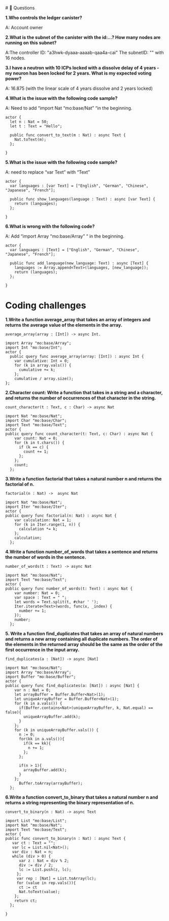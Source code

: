  #<a id="questions"> 🙋 Questions </a>

**1.Who controls the ledger canister?**

A: Account owner

**2.What is the subnet of the canister with the id:…? How many nodes are running on this subnet?**

A:The controller ID: "a3hwk-dyaaa-aaaab-qaa4a-cai" The subnetID: ""  with 16 nodes.

**3.I have a neutron with 10 ICPs locked with a dissolve delay of 4 years - my neuron has been locked for 2 years. What is my expected voting power?**

A: 16.875 (with the linear scale of 4 years dissolve and 2 years locked)

**4.What is the issue with the following code sample?** 

A:  Need to add “import Nat “mo:base/Nat” “in the beginning.
```
actor {
  let n : Nat = 50;
  let t : Text = "Hello";

  public func convert_to_text(m : Nat) : async Text {
    Nat.toText(m);
  };
 
}
```
**5.What is the issue with the following code sample?** 

A: need to replace “var Text” with “Text”
```
actor {
  var languages : [var Text] = ["English", "German", "Chinese", "Japanese", "French"];

  public func show_languages(language : Text) : async [var Text] {
    return (languages);
  };
 
}
```
**6.What is wrong with the following code?**

A: Add “import Array “mo:base/Array” “ in the beginning.
```
actor {
  var languages : [Text] = ["English", "German", "Chinese", "Japanese", "French"];

  public func add_language(new_language: Text) : async [Text] {
    languages := Array.append<Text>(languages, [new_language]);
    return (languages);
  };
 
}
```

# <a id="coding-challenges"> Coding challenges </a>

**1.Write a function average_array that takes an array of integers and returns the average value of the elements in the array.**
```
average_array(array : [Int]) -> async Int. 
```
```
import Array "mo:base/Array";
import Int "mo:base/Int";
actor {
  public query func average_array(array: [Int]) : async Int {
    var cumulative: Int = 0;
    for (k in array.vals()) {
      cumulative += k;
    };
    cumulative / array.size();
};
```
**2.Character count: Write a function that takes in a string and a character, and returns the number of occurrences of that character in the string.**
```
count_character(t : Text, c : Char) -> async Nat
```

```
import Nat "mo:base/Nat";
import Char "mo:base/Char";
import Text "mo:base/Text";
actor {
public query func count_character(t: Text, c: Char) : async Nat {
    var count: Nat = 0;
    for (k in t.chars()) {
      if (k == c) {
        count += 1;
      };
    };
    count;
  };
``` 
**3.Write a function factorial that takes a natural number n and returns the factorial of n.**
```
factorial(n : Nat) ->  async Nat
```
```
import Nat "mo:base/Nat";
import Iter "mo:base/Iter";
actor {
public query func factorial(n: Nat) : async Nat {
    var calculation: Nat = 1;
    for (k in Iter.range(1, n)) {
      calculation *= k;
    };
    calculation;
  };
``` 
**4.Write a function number_of_words that takes a sentence and returns the number of words in the sentence.**
```
number_of_words(t : Text) -> async Nat 
```
```
import Nat "mo:base/Nat";
import Text "mo:base/Text";
actor {
public query func number_of_words(t: Text) : async Nat {
    var number: Nat = 0;
    var space : Text = " ";
    let words = Text.split(t, #char ' ');
    Iter.iterate<Text>(words, func(x, _index) {
      number += 1;
    });
    number;
  };
``` 
**5. Write a function find_duplicates that takes an array of natural numbers and returns a new array containing all duplicate numbers. The order of the elements in the returned array should be the same as the order of the first occurrence in the input array.**
```
find_duplicates(a : [Nat]) -> async [Nat]
```
```
import Nat "mo:base/Nat";
import Array "mo:base/Array";
import Buffer "mo:base/Buffer";
actor {
public query func find_duplicates(a: [Nat]) : async [Nat] {
    var n : Nat = 0;
    let arrayBuffer = Buffer.Buffer<Nat>(1);
    let uniqueArrayBuffer = Buffer.Buffer<Nat>(1);
    for (k in a.vals()) {
      if(Buffer.contains<Nat>(uniqueArrayBuffer, k, Nat.equal) == false){
        uniqueArrayBuffer.add(k);
      }
    };
    for (k in uniqueArrayBuffer.vals()) {
      n := 0;
      for(kk in a.vals()){
        if(k == kk){
          n += 1;
        };
      };
    
      if(n > 1){
        arrayBuffer.add(k);
      }   
    };
      Buffer.toArray(arrayBuffer);
  };

``` 
**6.Write a function convert_to_binary that takes a natural number n and returns a string representing the binary representation of n.**
```
convert_to_binary(n : Nat) -> async Text
```
```
import List "mo:base/List";
import Nat "mo:base/Nat";
import Text "mo:base/Text";
actor {
public func convert_to_binary(n : Nat) : async Text {
   var ct : Text = "";
   var lc = List.nil<Nat>();
   var div : Nat = n;
   while (div > 0) {
      var z : Nat = div % 2;
      div := div / 2;
      lc := List.push(z, lc);
     };
     var rep : [Nat] = List.toArray(lc);
     for (value in rep.vals()){
      ct := ct 
      Nat.toText(value);
    };
    return ct;
  };
  
}

``` 

